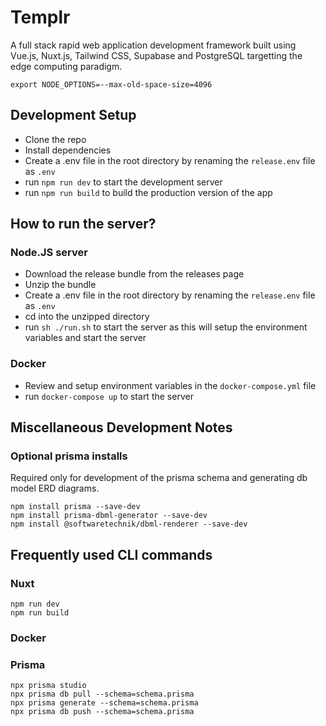 # Templr 
A full stack rapid web application development framework built using Vue.js, Nuxt.js, Tailwind CSS, Supabase and PostgreSQL targetting the edge computing paradigm.


```
export NODE_OPTIONS=--max-old-space-size=4096
```



## Development Setup

* Clone the repo
* Install dependencies
* Create a .env file in the root directory by renaming the `release.env` file as `.env`
* run `npm run dev` to start the development server
* run `npm run build` to build the production version of the app

## How to run the server?

### Node.JS server

* Download the release bundle from the releases page
* Unzip the bundle
* Create a .env file in the root directory by renaming the `release.env` file as `.env`
* cd into the unzipped directory
* run `sh ./run.sh` to start the server as this will setup the environment variables and start the server

### Docker

* Review and setup environment variables in the `docker-compose.yml` file
* run `docker-compose up` to start the server

## Miscellaneous Development Notes

### Optional prisma installs

Required only for development of the prisma schema and generating db model ERD diagrams.

```
npm install prisma --save-dev
npm install prisma-dbml-generator --save-dev
npm install @softwaretechnik/dbml-renderer --save-dev
```

## Frequently used CLI commands


### Nuxt

```
npm run dev
npm run build
```

### Docker


### Prisma
```
npx prisma studio
npx prisma db pull --schema=schema.prisma
npx prisma generate --schema=schema.prisma
npx prisma db push --schema=schema.prisma
```